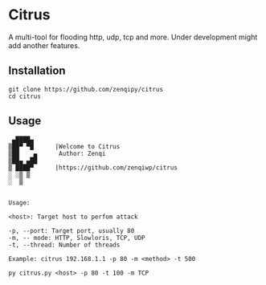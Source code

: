 # Citrus

A multi-tool for flooding http, udp, tcp and more. Under development might add another features.

## Installation

```
git clone https://github.com/zenqipy/citrus
cd citrus
```
## Usage
```
 ▄████▄     
▒██▀ ▀█      |Welcome to Citrus
▒██    ▄      Author: Zenqi
▒██▄ ▄██     
▒ ████▀      |https://github.com/zenqiwp/citrus
░ ░▒ ▒      
░  ▒


Usage:

<host>: Target host to perfom attack

-p, --port: Target port, usually 80
-m, -- mode: HTTP, Slowloris, TCP, UDP
-t, --thread: Number of threads

Example: citrus 192.168.1.1 -p 80 -m <method> -t 500
```
```
py citrus.py <host> -p 80 -t 100 -m TCP
```
